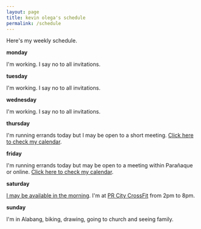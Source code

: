 ```yaml
---
layout: page
title: kevin olega's schedule
permalink: /schedule
---
```

Here's my weekly schedule.

**monday**

I'm working. I say no to all invitations.

**tuesday**

I'm working. I say no to all invitations.

**wednesday**

I'm working. I say no to all invitations.

**thursday**

I'm running errands today but I may be open to a short meeting. [Click here to check my calendar](https://calendly.com/kevinolega).

**friday**

I'm running errands today but may be open to a meeting within Parañaque or online. [Click here to check my calendar](https://calendly.com/kevinolega).

**saturday**

[I may be available in the morning](https://calendly.com/kevinolega). I'm at [PR City CrossFit](http://prcitycf.com/) from 2pm to 8pm.

**sunday**

I'm in Alabang, biking, drawing, going to church and seeing family.